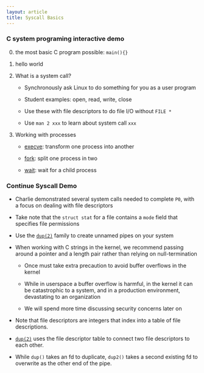 ```yaml
---
layout: article
title: Syscall Basics
---
```

### C system programing interactive demo

0. the most basic C program possible: `main(){}`

1. hello world

2. What is a system call?
  
    * Synchronously ask Linux to do something for you as a user program

    * Student examples: open, read, write, close

    * Use these with file descriptors to do file I/O without `FILE *`

    * Use `man 2 xxx` to learn about system call `xxx`

3. Working with processes

    * [execve](https://man7.org/linux/man-pages/man2/execve.2.html): transform one process into another

    * [fork](https://man7.org/linux/man-pages/man2/fork.2.html): split one process in two

    * [wait](https://man7.org/linux/man-pages/man2/wait.2.html): wait for a child process

### Continue Syscall Demo

* Charlie demonstrated several system calls needed to complete `P0`, with a focus on dealing with file descriptors

* Take note that the `struct stat` for a file contains a `mode` field that specifies file permissions

* Use the [`dup(2)`](https://man7.org/linux/man-pages/man2/dup.2.html) family to create unnamed pipes on your system

* When working with C strings in the kernel, we recommend passing around a pointer and a length pair rather than relying on null-termination

	* Once must take extra precaution to avoid buffer overflows in the kernel
	* While in userspace a buffer overflow is harmful, in the kernel it can be catastrophic to a system, and in a production environment, devastating to an organization

	* We will spend more time discussing security concerns later on

* Note that file descriptors are integers that index into a table of file descriptions.

* [`dup(2)`](https://man7.org/linux/man-pages/man2/dup.2.html) uses the file descriptor table to connect two file descriptors to each other.

* While `dup()` takes an fd to duplicate, `dup2()` takes a second existing fd to overwrite as the other end of the pipe.
